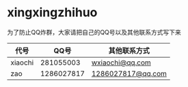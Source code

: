 # xingxingzhihuo
为了防止QQ炸群，大家请把自己的QQ号以及其他联系方式写下来

|  代号    | QQ号      |其他联系方式    |
|---------|-----------|---------------|
| xiaochi |281055003  |wxiaochi@qq.com|
| zao     |1286027817 |1286027817@qq.com|
